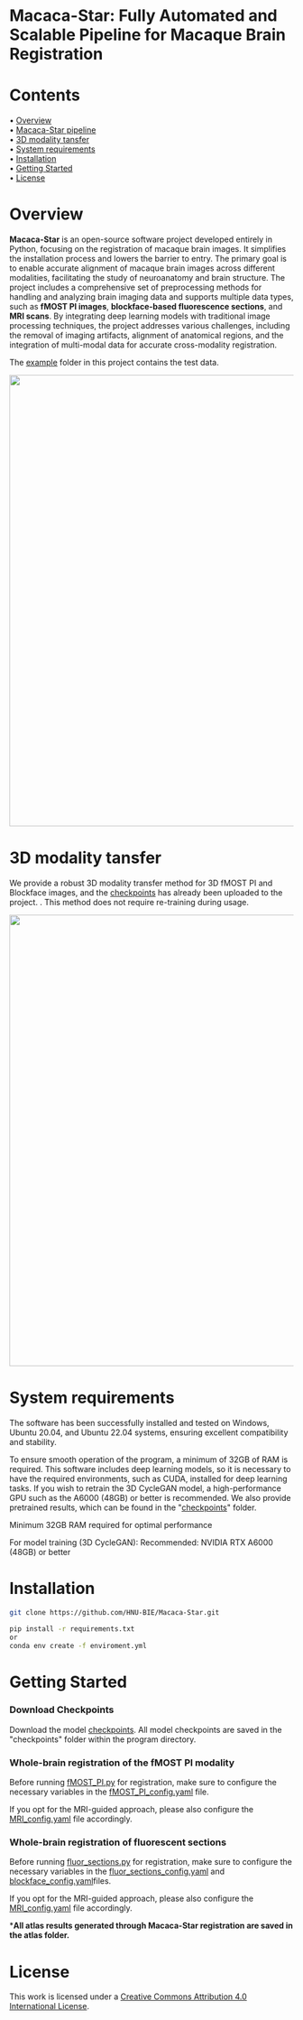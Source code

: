 # Macaca-Star: Fully Automated and Scalable Pipeline for Macaque Brain Registration

# Contents
&#x2022; [Overview](#Overview)  
&#x2022; [Macaca-Star pipeline](#Macaca-Star-pipeline)  
&#x2022; [3D modality tansfer](#3D-modality-tansfer)  
&#x2022; [System requirements](#System-requirements)   
&#x2022; [Installation](#Installation)  
&#x2022; [Getting Started](#Getting-Started)  
&#x2022; [License](#License)  

# Overview
**Macaca-Star** is an open-source software project developed entirely in Python, focusing on the registration of macaque brain images. It simplifies the installation process and lowers the barrier to entry. The primary goal is to enable accurate alignment of macaque brain images across different modalities, facilitating the study of neuroanatomy and brain structure. The project includes a comprehensive set of preprocessing methods for handling and analyzing brain imaging data and supports multiple data types, such as **fMOST PI images**, **blockface-based fluorescence sections**, and **MRI scans**. By integrating deep learning models with traditional image processing techniques, the project addresses various challenges, including the removal of imaging artifacts, alignment of anatomical regions, and the integration of multi-modal data for accurate cross-modality registration.

The [example](./example) folder in this project contains the test data.

<p align="center">
<img src="https://github.com/user-attachments/assets/e850250e-9390-4c54-a3d7-99e8f61e1812" width="800">

# 3D modality tansfer

We provide a robust 3D modality transfer method for 3D fMOST PI and Blockface images, and the [checkpoints](./checkpoints) has already been uploaded to the project. . This method does not require re-training during usage.

<p align="center">
<img src="https://github.com/user-attachments/assets/6b105954-14e3-4061-953d-311b27d08b62" width="800">

# System requirements
The software has been successfully installed and tested on Windows, Ubuntu 20.04, and Ubuntu 22.04 systems, ensuring excellent compatibility and stability.  

To ensure smooth operation of the program, a minimum of 32GB of RAM is required. This software includes deep learning models, so it is necessary to have the required environments, such as CUDA, installed for deep learning tasks. If you wish to retrain the 3D CycleGAN model, a high-performance GPU such as the A6000 (48GB) or better is recommended. We also provide pretrained results, which can be found in the "[checkpoints](./checkpoints)" folder.

Minimum 32GB RAM required for optimal performance

For model training (3D CycleGAN):
Recommended: NVIDIA RTX A6000 (48GB) or better

# Installation
```Bash
git clone https://github.com/HNU-BIE/Macaca-Star.git

pip install -r requirements.txt
or
conda env create -f enviroment.yml
```
# Getting Started
### Download Checkpoints
Download the model [checkpoints](./checkpoints). All model checkpoints are saved in the "checkpoints" folder within the program directory.

### Whole-brain registration of the fMOST PI modality
Before running [fMOST_PI.py](./fMOST_PI.py) for registration, make sure to configure the necessary variables in the [fMOST_PI_config.yaml](./config/fMOST_PI_config.yaml) file.

If you opt for the MRI-guided approach, please also configure the [MRI_config.yaml](./config/MRI_config.yaml) file accordingly.

### Whole-brain registration of fluorescent sections
Before running [fluor_sections.py](./fluor_sections.py) for registration, make sure to configure the necessary variables in the [fluor_sections_config.yaml](./config/fluor_sections_config.yaml) and [blockface_config.yaml](./config/blockface_config.yaml)files.

If you opt for the MRI-guided approach, please also configure the [MRI_config.yaml](./config/MRI_config.yaml) file accordingly.

***All atlas results generated through Macaca-Star registration are saved in the atlas folder.**

# License
This work is licensed under a [Creative Commons Attribution 4.0 International License](http://creativecommons.org/licenses/by/4.0/).

